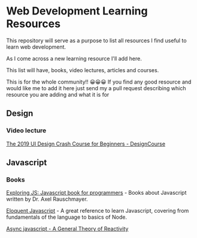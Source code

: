# Web Development Learning Resources

This repository will serve as a purpose to list all resources I find useful to learn web development. 

As I come across a new learning resource I'll add here.

This list will have, books, video lectures, articles and courses. 

This is for the whole community!! 😀😀😀 If you find any good resource and would like me to add it here just send my a pull request describing which resource you are adding and what it is for

## Design

### Video lecture

[The 2019 UI Design Crash Course for Beginners - DesignCourse](https://www.youtube.com/watch?v=_Hp_dI0DzY4&t=3813s)

## Javascript

### Books
[Exploring JS: Javascript book for programmers](https://exploringjs.com/) - Books about Javascript written
by Dr. Axel Rauschmayer.

[Eloquent Javascript](http://eloquentjavascript.net/) - A great reference to learn Javascript, covering
from fundamentals of the language to basics of Node.

[Async javascript - A General Theory of Reactivity](https://kriskowal.gitbooks.io/gtor/content/)


